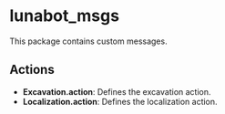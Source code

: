 # lunabot_msgs

This package contains custom messages.

## Actions
- **Excavation.action**: Defines the excavation action.
- **Localization.action**: Defines the localization action.